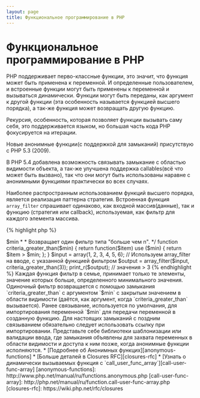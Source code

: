 ```yaml
---
layout: page
title: Функциональное программирование в PHP
---
```


# Функциональное программирование в PHP

PHP поддерживает перво-классные функции, это значит, что функция может быть применена к переменной. И определенные 
пользователем, и встроенные функции могут быть применены к переменной и вызываться динамически. Функции могут быть 
переданы, как аргумент к другой функции (эта особенность называется функцией высшего порядка), а так-же функция 
может возвращать другую функцию.

Рекурсия, особенность, которая позволяет функции вызывать саму себя, это поддерживается языком, но большая часть кода 
PHP фокусируется на итерации.

Новые анонимные функции(с поддержкой для замыканий) присутствую с PHP 5.3 (2009).

В PHP 5.4 добавлена возможность связывать замыкание с областью видимости объекта, а так-же улучшена поддержка 
callables(всё что может быть вызвано), так что они могут быть использованы наравне с анонимными функциями практически 
во всех случаях.

Наиболее распространным использованием функций высшего порядка, является реализация паттерна стратегия. Встроенная 
функция `array_filter` спрашивает одинаково, как входной массив(данные), так и функцию (стратегия или callback), 
используемая, как фильтр для каждого элемента массива.

{% highlight php %}
<?php
$input = array(1, 2, 3, 4, 5, 6);

// Создает новую анонимную функцию и присваевает её к переменной
$filter_even = function($item) {
    return ($item % 2) == 0;
};

// Встроенная функция принимает, как массив, так и функцию
$output = array_filter($input, $filter_even);

// Функции не обязательно нужно быть присвоенной к переменной. Это так-же работает:
$output = array_filter($input, function($item) {
    return ($item % 2) == 0;
});

print_r($output);
{% endhighlight %}

Замыкания - это анонимные функции, которые могут получить доступ к переменные, импортированным извне области видимости, 
без использования любых глобальных переменных. Теоретически, замыкание - функция с закрытыми некоторыми аргументами
(например фиксированными) окружением, когда они объявлены. Замыкания могут обойти ограничения области видимости 
переменных, чистым способом.

В следующем примере, мы используем замыкания для объявления функции, возвращающей одну функцию фильтр для `array_filter` 
из семьи фильтрирующих функций.

{% highlight php %}
<?php
/**
 * Создает анонимную функцию фильтр позволяющую значение > $min
 *
 * Возвращает один фильтр типа "больше чем n".
 */
function criteria_greater_than($min)
{
    return function($item) use ($min) {
        return $item > $min;
    };
}

$input = array(1, 2, 3, 4, 5, 6);

// Используем array_filter на вводе, с указанной функцией фильтром
$output = array_filter($input, criteria_greater_than(3));

print_r($output); // значения > 3
{% endhighlight %}

Каждая функция фильтр в семье, принимает только те элементы, значение которых больше, определенного минимального 
значения. Одиночный фильтр возвращается с помощью замыкания `criteria_greater_than` с аргументом `$min` с закрытым значением в области видимости (даётся, как аргумент, когда `criteria_greater_than` вызывается).

Ранее связывание, используется по умолчания, для импортирования переменной `$min` для передачи переменной в созданную 
функцию. Для настоящих замыканий с поздним связыванием обязательно следует использовать ссылку при импортировании. 
Представьте себе библиотеки шаблонизации или валидации ввода, где замыкания объявлены для захвата переменных в 
области видимости и доступа к ним позже, когда анонимные функции исполняются.

* [Подробнее об Анонимных функцих][anonymous-functions]
* [Больше деталей в Closures RFC][closures-rfc]
* [Узнать о динамически вызываемых функция с `call_user_func_array`][call-user-func-array]

[anonymous-functions]: http://www.php.net/manual/ru/functions.anonymous.php
[call-user-func-array]: http://php.net/manual/ru/function.call-user-func-array.php
[closures-rfc]: https://wiki.php.net/rfc/closures
